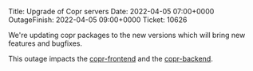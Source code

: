 Title: Upgrade of Copr servers
Date: 2022-04-05 07:00+0000
OutageFinish: 2022-04-05 09:00+0000
Ticket: 10626

We're updating copr packages to the new versions which will bring new
features and bugfixes.

This outage impacts the
[copr-frontend](https://copr.fedorainfracloud.org)
and the [copr-backend](https://copr-be.cloud.fedoraproject.org/).
